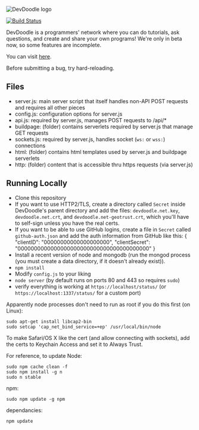 ![DevDoodle logo](http://devdoodle.net/a/logo1.svg)

[![Build Status](https://magnum.travis-ci.com/bjb568/DevDoodle.svg?token=dq95p9xxkoyhFzWyxURh&branch=master)](https://magnum.travis-ci.com/bjb568/DevDoodle)

DevDoodle is a programmers' network where you can do tutorials, ask questions, and create and share your own programs! We're only in beta now, so some features are incomplete.

You can visit [here](http://devdoodle.net).

Before submitting a bug, try hard-reloading.

## Files

- server.js: main server script that itself handles non-API POST requests and requires all other pieces
- config.js: configuration options for server.js
- api.js: required by server.js, manages POST requests to /api/*
- buildpage: (folder) contains serverlets required by server.js that manage GET requests
- sockets.js: required by server.js, handles socket (`ws:` or `wss:`) connections
- html: (folder) contains html templates used by server.js and buildpage serverlets
- http: (folder) content that is accessible thru https requests (via server.js)

## Running Locally

- Clone this repository
- If you want to use HTTP2/TLS, create a directory called `Secret` inside DevDoodle's parent directory and add the files: `devdoodle.net.key`, `devdoodle.net.crt`, and `devdoodle.net-geotrust.crt`, which you'll have to self-sign unless you have the real certs.
- If you want to be able to use GitHub logins, create a file in `Secret` called `github-auth.json` and add the auth information from GitHub like this:
        {
            "clientID": "00000000000000000000",
            "clientSecret": "0000000000000000000000000000000000000000"
		}
- Install a recent version of node and mongodb (run the mongod process (you must create a data directory, if it doesn't already exist)).
- `npm install`
- Modify `config.js` to your liking
- `node server` (by default runs on ports 80 and 443 so requires `sudo`)
- verify everything is working at `https://localhost/status/` (or `https://localhost:1337/status/` for a custom port)

Apparently node processes don't need to run as root if you do this first (on Linux):

	sudo apt-get install libcap2-bin
	sudo setcap 'cap_net_bind_service=+ep' /usr/local/bin/node

To make Safari/OS X like the cert (and allow connecting with sockets), add the certs to Keychain Access and set it to Always Trust.

For reference, to update Node:

	sudo npm cache clean -f
	sudo npm install -g n
	sudo n stable

npm:

	sudo npm update -g npm

dependancies:

	npm update